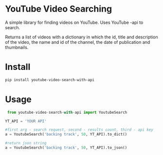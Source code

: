 # YouTube Video Searching

A simple library for finding videos on YouTube.
Uses YouTube -api to search.

Returns a list of videos with a dictionary in which the id, title and description of the video, the name and id of the channel, the date of publication and thumbnails.

# Install 
```bash
pip install youtube-video-search-with-api
```
# Usage

```python
 from youtube-video-search-with-api import YoutubeSearch

YT_API = 'YOUR API'

#first arg - search request, second - results count, third - api key
a = YoutubeSearch('backing track', 50, YT_API).to_dict()

#return json string
a = YoutubeSearch('backing track', 50, YT_API).to_json()


```
